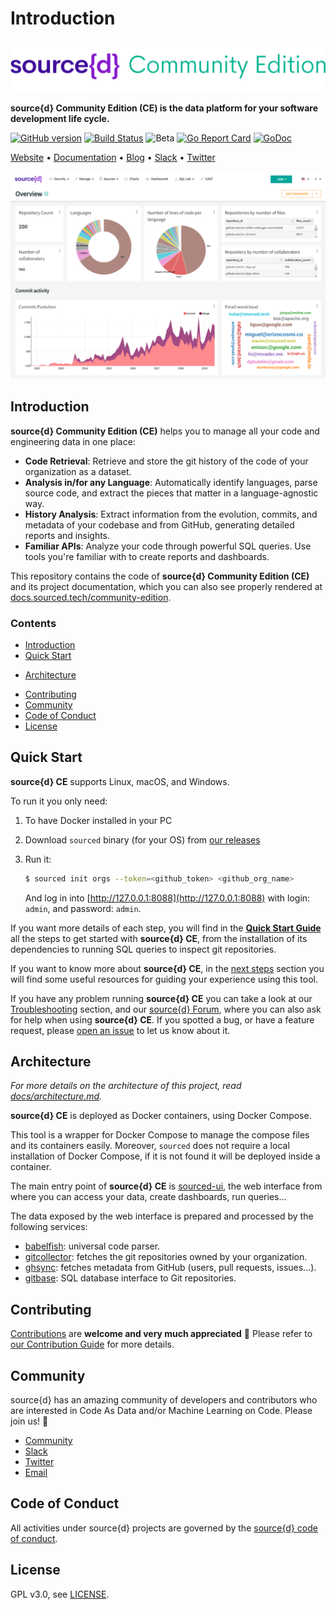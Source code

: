 # Introduction

 [![](docs/.gitbook/assets/sourced-community-edition.png)](https://www.sourced.tech)

**source{d} Community Edition \(CE\) is the data platform for your software development life cycle.**

[![GitHub version](https://badge.fury.io/gh/src-d%2Fsourced-ce.svg)](https://github.com/src-d/sourced-ce/releases) [![Build Status](https://travis-ci.com/src-d/sourced-ce.svg?branch=master)](https://travis-ci.com/src-d/sourced-ce) ![Beta](https://svg-badge.appspot.com/badge/stability/beta?color=D6604A) [![Go Report Card](https://goreportcard.com/badge/github.com/src-d/sourced-ce)](https://goreportcard.com/report/github.com/src-d/sourced-ce) [![GoDoc](https://godoc.org/github.com/src-d/sourced-ce?status.svg)](https://godoc.org/github.com/src-d/sourced-ce)

[Website](https://www.sourced.tech) • [Documentation](https://docs.sourced.tech/community-edition) • [Blog](https://blog.sourced.tech) • [Slack](http://bit.ly/src-d-community) • [Twitter](https://twitter.com/sourcedtech)

![source{d} CE dashboard](docs/.gitbook/assets/dashboard.png)

## Introduction

**source{d} Community Edition \(CE\)** helps you to manage all your code and engineering data in one place:

* **Code Retrieval**: Retrieve and store the git history of the code of your organization as a dataset.
* **Analysis in/for any Language**: Automatically identify languages, parse source code, and extract the pieces that matter in a language-agnostic way.
* **History Analysis**: Extract information from the evolution, commits, and metadata of your codebase and from GitHub, generating detailed reports and insights.
* **Familiar APIs**: Analyze your code through powerful SQL queries. Use tools you're familiar with to create reports and dashboards.

This repository contains the code of **source{d} Community Edition \(CE\)** and its project documentation, which you can also see properly rendered at [docs.sourced.tech/community-edition](https://docs.sourced.tech/community-edition).

### Contents

* [Introduction](README.md#introduction)
* [Quick Start](README.md#quick-start)
- [Architecture](README.md#architecture)
* [Contributing](README.md#contributing)
* [Community](README.md#community)
* [Code of Conduct](README.md#code-of-conduct)
* [License](README.md#license)

## Quick Start

**source{d} CE** supports Linux, macOS, and Windows.

To run it you only need:

1. To have Docker installed in your PC
2. Download `sourced` binary \(for your OS\) from [our releases](https://github.com/src-d/sourced-ce/releases)
3. Run it:

   ```bash
   $ sourced init orgs --token=<github_token> <github_org_name>
   ```

   And log in into [http://127.0.0.1:8088](http://127.0.0.1:8088) with login: `admin`, and password: `admin`.

If you want more details of each step, you will find in the [**Quick Start Guide**](docs/quickstart/) all the steps to get started with **source{d} CE**, from the installation of its dependencies to running SQL queries to inspect git repositories.

If you want to know more about **source{d} CE**, in the [next steps](docs/usage/README.md) section you will find some useful resources for guiding your experience using this tool.

If you have any problem running **source{d} CE** you can take a look at our [Troubleshooting](docs/learn-more/troubleshooting.md) section, and our [source{d} Forum](https://forum.sourced.tech), where you can also ask for help when using **source{d} CE**. If you spotted a bug, or have a feature request, please [open an issue](https://github.com/src-d/sourced-ce/issues) to let us know about it.

## Architecture

_For more details on the architecture of this project, read_ [_docs/architecture.md_](docs/learn-more/architecture.md)_._

**source{d} CE** is deployed as Docker containers, using Docker Compose.

This tool is a wrapper for Docker Compose to manage the compose files and its containers easily. Moreover, `sourced` does not require a local installation of Docker Compose, if it is not found it will be deployed inside a container.

The main entry point of **source{d} CE** is [sourced-ui](https://github.com/src-d/sourced-ui), the web interface from where you can access your data, create dashboards, run queries...

The data exposed by the web interface is prepared and processed by the following services:

* [babelfish](https://doc.bblf.sh): universal code parser.
* [gitcollector](https://github.com/src-d/gitcollector): fetches the git repositories owned by your organization.
* [ghsync](https://github.com/src-d/ghsync): fetches metadata from GitHub \(users, pull requests, issues...\).
* [gitbase](https://github.com/src-d/gitbase): SQL database interface to Git repositories.

## Contributing

[Contributions](https://github.com/src-d/sourced-ce/issues) are **welcome and very much appreciated** 🙌 Please refer to [our Contribution Guide](docs/learn-more/contributing.md) for more details.

## Community

source{d} has an amazing community of developers and contributors who are interested in Code As Data and/or Machine Learning on Code. Please join us! 👋

* [Community](https://sourced.tech/community/)
* [Slack](http://bit.ly/src-d-community)
* [Twitter](https://twitter.com/sourcedtech)
* [Email](mailto:hello@sourced.tech)

## Code of Conduct

All activities under source{d} projects are governed by the [source{d} code of conduct](https://github.com/src-d/guide/blob/master/.github/CODE_OF_CONDUCT.md).

## License

GPL v3.0, see [LICENSE](LICENSE.md).

